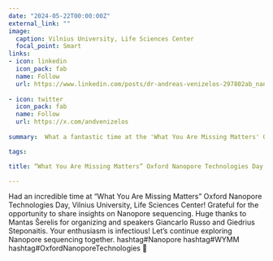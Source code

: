 ```yaml
---
date: "2024-05-22T00:00:00Z"
external_link: ""
image:
  caption: Vilnius University, Life Sciences Center
  focal_point: Smart
links:
- icon: linkedin
  icon_pack: fab
  name: Follow
  url: https://www.linkedin.com/posts/dr-andreas-venizelos-297802ab_nanopore-wymm-oxfordnanoporetechnologies-activity-7188549362732478465-_ZFD?utm_source=share&utm_medium=member_desktop
  
- icon: twitter
  icon_pack: fab
  name: Follow
  url: https://x.com/andvenizelos
  
summary:  What a fantastic time at the 'What You Are Missing Matters' Oxford Nanopore Technologies Day at Vilnius University, Life Sciences Center! Let's keep exploring Nanopore sequencing! #Nanopore #WYMM #OxfordNanoporeTechnologies 🧬

tags:

title: “What You Are Missing Matters” Oxford Nanopore Technologies Day, Vilnius University

---
```


Had an incredible time at “What You Are Missing Matters” Oxford Nanopore Technologies Day, Vilnius University, Life Sciences Center! Grateful for the opportunity to share insights on Nanopore sequencing. Huge thanks to Mantas Šerelis for organizing and speakers Giancarlo Russo and Giedrius Steponaitis. Your enthusiasm is infectious! Let’s continue exploring Nanopore sequencing together. hashtag#Nanopore hashtag#WYMM hashtag#OxfordNanoporeTechnologies 🧬